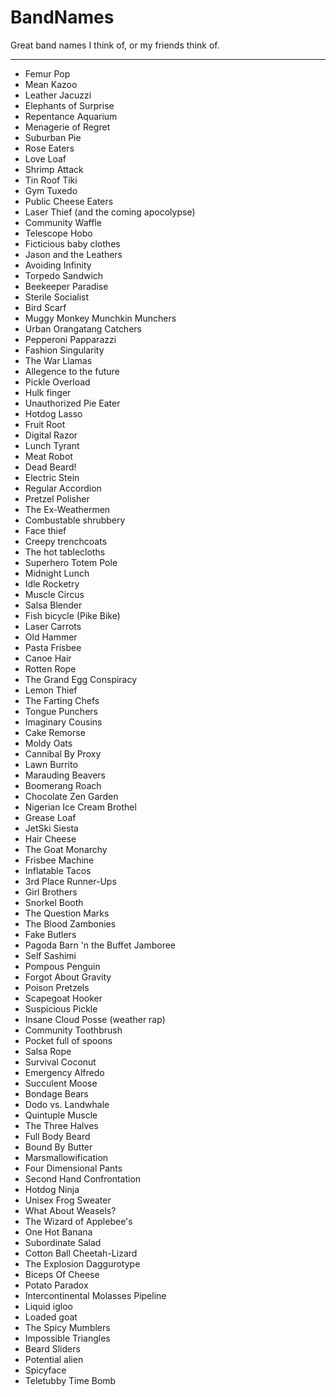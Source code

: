 BandNames
=========

Great band names I think of, or my friends think of.

-----


* Femur Pop
* Mean Kazoo
* Leather Jacuzzi
* Elephants of Surprise
* Repentance Aquarium
* Menagerie of Regret
* Suburban Pie
* Rose Eaters
* Love Loaf
* Shrimp Attack
* Tin Roof Tiki
* Gym Tuxedo
* Public Cheese Eaters
* Laser Thief (and the coming apocolypse)
* Community Waffle
* Telescope Hobo
* Ficticious baby clothes
* Jason and the Leathers
* Avoiding Infinity
* Torpedo Sandwich
* Beekeeper Paradise
* Sterile Socialist
* Bird Scarf 
* Muggy Monkey Munchkin Munchers
* Urban Orangatang Catchers
* Pepperoni Papparazzi
* Fashion Singularity
* The War Llamas
* Allegence to the future
* Pickle Overload
* Hulk finger
* Unauthorized Pie Eater
* Hotdog Lasso
* Fruit Root
* Digital Razor
* Lunch Tyrant
* Meat Robot
* Dead Beard!
* Electric Stein
* Regular Accordion
* Pretzel Polisher
* The Ex-Weathermen
* Combustable shrubbery
* Face thief
* Creepy trenchcoats
* The hot tablecloths
* Superhero Totem Pole
* Midnight Lunch
* Idle Rocketry
* Muscle Circus
* Salsa Blender
* Fish bicycle (Pike Bike)
* Laser Carrots
* Old Hammer
* Pasta Frisbee
* Canoe Hair
* Rotten Rope
* The Grand Egg Conspiracy
* Lemon Thief
* The Farting Chefs
* Tongue Punchers
* Imaginary Cousins
* Cake Remorse
* Moldy Oats
* Cannibal By Proxy
* Lawn Burrito
* Marauding Beavers
* Boomerang Roach
* Chocolate Zen Garden
* Nigerian Ice Cream Brothel
* Grease Loaf
* JetSki Siesta
* Hair Cheese
* The Goat Monarchy
* Frisbee Machine
* Inflatable Tacos
* 3rd Place Runner-Ups
* Girl Brothers
* Snorkel Booth
* The Question Marks
* The Blood Zambonies
* Fake Butlers
* Pagoda Barn 'n the Buffet Jamboree
* Self Sashimi
* Pompous Penguin
* Forgot About Gravity
* Poison Pretzels
* Scapegoat Hooker
* Suspicious Pickle
* Insane Cloud Posse (weather rap)
* Community Toothbrush 
* Pocket full of spoons
* Salsa Rope
* Survival Coconut
* Emergency Alfredo
* Succulent Moose
* Bondage Bears
* Dodo vs. Landwhale
* Quintuple Muscle
* The Three Halves
* Full Body Beard
* Bound By Butter
* Marsmallowification
* Four Dimensional Pants
* Second Hand Confrontation
* Hotdog Ninja
* Unisex Frog Sweater
* What About Weasels?
* The Wizard of Applebee's
* One Hot Banana
* Subordinate Salad
* Cotton Ball Cheetah-Lizard
* The Explosion Daggurotype
* Biceps Of Cheese
* Potato Paradox
* Intercontinental Molasses Pipeline 
* Liquid igloo
* Loaded goat
* The Spicy Mumblers
* Impossible Triangles
* Beard Sliders
* Potential alien
* Spicyface
* Teletubby Time Bomb
